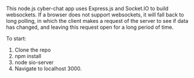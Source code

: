 This node.js cyber-chat app uses Express.js and Socket.IO to build websockets.  If a browser does not support websockets, it will fall back to long polling, in which the client makes a request of the server to see if data has changed, and leaving this request open for a long period of time. 

To start:
1. Clone the repo
2. npm install
3. node sio-server
4. Navigate to localhost 3000.
